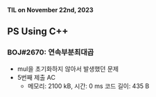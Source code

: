 **TIL on November 22nd, 2023**

## PS Using C++
### BOJ#2670: 연속부분최대곱
* mul을 초기화하지 않아서 발생했던 문제
* 5번째 제출 AC
    - 메모리: 2100 kB, 시간: 0 ms 코드 길이: 435 B

